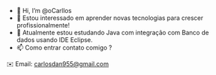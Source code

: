 - 👋 Hi, I’m @oCarllos
- 👀 Estou interessado em aprender novas tecnologias para crescer profissionalmente!
- 🌱 Atualmente estou estudando Java com integração com Banco de dados usando IDE Eclipse.
- 📫 Como entrar contato comigo ?
  
✉️ Email: carlosdan955@gmail.com
